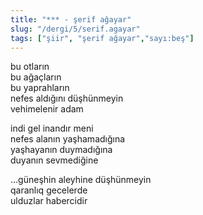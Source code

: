 ```yaml
---
title: "*** - şerif ağayar"
slug: "/dergi/5/serif.agayar"
tags: ["şiir", "şerif ağayar","sayı:beş"]
---
```



bu otların  
bu ağaçların\
bu yaprahların\
nefes aldığını düşhünmeyin\
vehimelenir adam

indi gel inandır meni\
nefes alanın yaşhamadığına\
yaşhayanın duymadığına\
duyanın sevmediğine

...güneşhin aleyhine düşhünmeyin\
qaranlıq gecelerde\
ulduzlar habercidir
